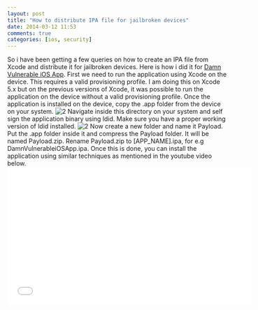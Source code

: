 ```yaml
---
layout: post
title: "How to distribute IPA file for jailbroken devices"
date: 2014-03-12 11:53
comments: true
categories: [ios, security]
---
```


So i have been getting a few queries on how to create an IPA file from Xcode and distribute it for jailbroken devices. Here is how i did it for [Damn Vulnerable iOS App](http://damnvulnerableiosapp.com). First we need to run the application using Xcode on the device. This requires a valid provisioning profile. I am doing this on Xcode 5.x but on the previous versions of Xcode, it was possible to run the application on the device without a valid provisioning profile. Once the application is installed on the device, copy the .app folder from the device on your system. ![2]({{site.baseurl}}/images/posts/distribute/1.png)  Navigate inside this directory on your system and self sign the application binary using ldid. Make sure you have a proper working version of ldid installed. ![2]({{site.baseurl}}/images/posts/distribute/2.png) Now create a new folder and name it Payload. Put the .app folder inside it and compress the Payload folder. It will be named Payload.zip. Rename Payload.zip to [APP_NAME].ipa, for e.g DamnVulnerableiOSApp.ipa. Once this is done, you can install the application using similar techniques as mentioned in the youtube video below.<iframe width="560" height="315" src="//www.youtube.com/embed/PwES8Sk00wk" frameborder="0" allowfullscreen=""></iframe>
